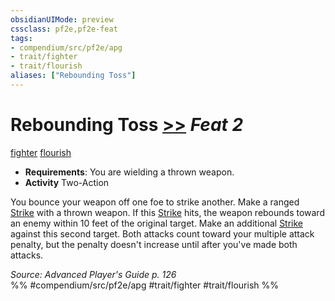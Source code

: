 ```yaml
---
obsidianUIMode: preview
cssclass: pf2e,pf2e-feat
tags:
- compendium/src/pf2e/apg
- trait/fighter
- trait/flourish
aliases: ["Rebounding Toss"]
---
```

# Rebounding Toss  [>>](../../rules/core-rulebook/chapter-9-playing-the-game.md#Actions "Two-Action") *Feat 2*  
[fighter](../../rules/traits/fighter.md)  [flourish](../../rules/traits/flourish.md)  

- **Requirements**: You are wielding a thrown weapon.
- **Activity** Two-Action

You bounce your weapon off one foe to strike another. Make a ranged [Strike](../../rules/actions/strike.md) with a thrown weapon. If this [Strike](../../rules/actions/strike.md) hits, the weapon rebounds toward an enemy within 10 feet of the original target. Make an additional [Strike](../../rules/actions/strike.md) against this second target. Both attacks count toward your multiple attack penalty, but the penalty doesn't increase until after you've made both attacks.

*Source: Advanced Player's Guide p. 126*  
%% #compendium/src/pf2e/apg #trait/fighter #trait/flourish %%